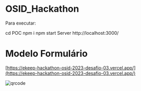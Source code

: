 # OSID_Hackathon

Para executar:

cd POC
npm i
npm start
Server http://localhost:3000/


# Modelo Formulário

[https://ekeep-hackathon-osid-2023-desafio-03.vercel.app/](https://ekeep-hackathon-osid-2023-desafio-03.vercel.app/)

![qrcode](public/qrcode.png)
